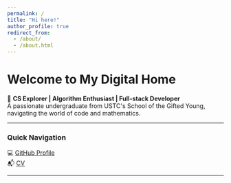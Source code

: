 ```yaml
---
permalink: /
title: "Hi here!"
author_profile: true
redirect_from: 
  - /about/
  - /about.html
---
```


# Welcome to My Digital Home 

🚀 **CS Explorer | Algorithm Enthusiast | Full-stack Developer**  
A passionate undergraduate from USTC's School of the Gifted Young, navigating the world of code and mathematics.

---

### Quick Navigation 
💻 [GitHub Profile](https://github.com/houzhenliu)  
📬 [CV](/cv)

--- 